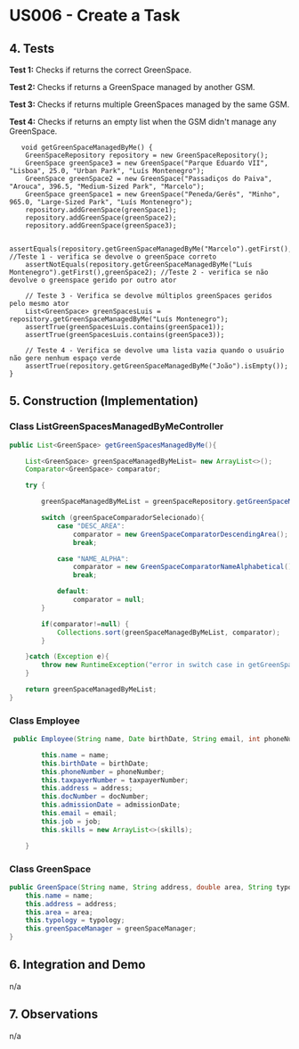 # US006 - Create a Task 

## 4. Tests 

**Test 1:** Checks if returns the correct GreenSpace.

**Test 2:** Checks if returns a GreenSpace managed by another GSM.

**Test 3:** Checks if returns multiple GreenSpaces managed by the same GSM.

**Test 4:**	Checks if returns an empty list when the GSM didn't manage any GreenSpace.

       void getGreenSpaceManagedByMe() {
        GreenSpaceRepository repository = new GreenSpaceRepository();
        GreenSpace greenSpace3 = new GreenSpace("Parque Eduardo VII", "Lisboa", 25.0, "Urban Park", "Luís Montenegro");
        GreenSpace greenSpace2 = new GreenSpace("Passadiços do Paiva", "Arouca", 396.5, "Medium-Sized Park", "Marcelo");
        GreenSpace greenSpace1 = new GreenSpace("Peneda/Gerês", "Minho", 965.0, "Large-Sized Park", "Luís Montenegro");
        repository.addGreenSpace(greenSpace1);
        repository.addGreenSpace(greenSpace2);
        repository.addGreenSpace(greenSpace3);

        assertEquals(repository.getGreenSpaceManagedByMe("Marcelo").getFirst(),greenSpace2); //Teste 1 - verifica se devolve o greenSpace correto
        assertNotEquals(repository.getGreenSpaceManagedByMe("Luís Montenegro").getFirst(),greenSpace2); //Teste 2 - verifica se não devolve o greenspace gerido por outro ator

        // Teste 3 - Verifica se devolve múltiplos greenSpaces geridos pelo mesmo ator
        List<GreenSpace> greenSpacesLuis = repository.getGreenSpaceManagedByMe("Luís Montenegro");
        assertTrue(greenSpacesLuis.contains(greenSpace1));
        assertTrue(greenSpacesLuis.contains(greenSpace3));

        // Teste 4 - Verifica se devolve uma lista vazia quando o usuário não gere nenhum espaço verde
        assertTrue(repository.getGreenSpaceManagedByMe("João").isEmpty());
    }
	


## 5. Construction (Implementation)

### Class ListGreenSpacesManagedByMeController 

```java
public List<GreenSpace> getGreenSpacesManagedByMe(){

    List<GreenSpace> greenSpaceManagedByMeList= new ArrayList<>();
    Comparator<GreenSpace> comparator;

    try {

        greenSpaceManagedByMeList = greenSpaceRepository.getGreenSpaceManagedByMe(loggedInUser);

        switch (greenSpaceComparadorSelecionado){
            case "DESC_AREA":
                comparator = new GreenSpaceComparatorDescendingArea();
                break;

            case "NAME_ALPHA":
                comparator = new GreenSpaceComparatorNameAlphabetical();
                break;

            default:
                comparator = null;
        }

        if(comparator!=null) {
            Collections.sort(greenSpaceManagedByMeList, comparator);
        }

    }catch (Exception e){
        throw new RuntimeException("error in switch case in getGreenSpacesManagedByMe",e);
    }

    return greenSpaceManagedByMeList;
}
```

### Class Employee

```java
 public Employee(String name, Date birthDate, String email, int phoneNumber, Date admissionDate, String taxpayerNumber, String address, String docNumber, String job,List<Skill> skills) {

        this.name = name;
        this.birthDate = birthDate;
        this.phoneNumber = phoneNumber;
        this.taxpayerNumber = taxpayerNumber;
        this.address = address;
        this.docNumber = docNumber;
        this.admissionDate = admissionDate;
        this.email = email;
        this.job = job;
        this.skills = new ArrayList<>(skills);

    }
```


### Class GreenSpace

```java
public GreenSpace(String name, String address, double area, String typology, String greenSpaceManager) {
    this.name = name;
    this.address = address;
    this.area = area;
    this.typology = typology;
    this.greenSpaceManager = greenSpaceManager;
}
```


## 6. Integration and Demo 

n/a

## 7. Observations

n/a
